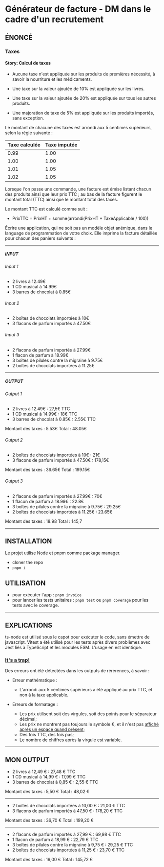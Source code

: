 # Générateur de facture - DM dans le cadre d'un recrutement

## ÉNONCÉ

### Taxes

#### Story: Calcul de taxes

* Aucune taxe n'est appliquée sur les produits de premières nécessité, à savoir la nourriture et les médicaments.
* Une taxe sur la valeur ajoutée de 10% est appliquée sur les livres.
* Une taxe sur la valeur ajoutée de 20% est appliquée sur tous les autres produits.

* Une majoration de taxe de 5% est appliquée sur les produits importés, sans exception.

Le montant de chacune des taxes est arrondi aux 5 centimes supérieurs, selon la règle suivante :

| Taxe calculée | Taxe imputée |
|---------------|--------------|
|          0.99 |         1.00 |
|          1.00 |         1.00 |
|          1.01 |         1.05 |
|          1.02 |         1.05 |

Lorsque l'on passe une commande, une facture est émise listant chacun des produits ainsi que leur
prix TTC ; au bas de la facture figurent le montant total (TTC) ainsi que le montant total des taxes.

Le montant TTC est calculé comme suit :

* PrixTTC = PrixHT + somme(arrondi(PrixHT * TaxeApplicable / 100))

Écrire une application, qui ne soit pas un modèle objet anémique, dans le language de programmation de votre choix. Elle imprime la facture détaillée pour chacun des paniers suivants :

---

##### INPUT

###### Input 1

* 2 livres à 12.49€
* 1 CD musical à 14.99€
* 3 barres de chocolat à 0.85€

###### Input 2

* 2 boîtes de chocolats importées à 10€
* 3 flacons de parfum importés à 47.50€

###### Input 3

* 2 flacons de parfum importés à 27.99€
* 1 flacon de parfum à 18.99€
* 3 boîtes de pilules contre la migraine à 9.75€
* 2 boîtes de chocolats importées à 11.25€

---

##### OUTPUT

###### Output 1

* 2 livres à 12.49€ : 27,5€ TTC
* 1 CD musical à 14.99€ : 18€ TTC
* 3 barres de chocolat à 0.85€ : 2.55€ TTC

Montant des taxes : 5.53€
Total : 48.05€

###### Output 2

* 2 boîtes de chocolats importées à 10€ : 21€
* 3 flacons de parfum importés à 47.50€ : 178,15€

Montant des taxes : 36.65€
Total : 199.15€

###### Output 3

* 2 flacons de parfum importés à 27.99€ : 70€
* 1 flacon de parfum à 18.99€ : 22.8€
* 3 boîtes de pilules contre la migraine à 9.75€ : 29.25€
* 2 boîtes de chocolats importées à 11.25€ : 23.65€

Montant des taxes : 18.98
Total : 145,7

---

## INSTALLATION

Le projet utilise Node et pnpm comme package manager.

* cloner the repo
* `pnpm i`

## UTILISATION

* pour exécuter l'app : `pnpm invoice`
* pour lancer les tests unitaires : `pnpm test` ou `pnpm coverage` pour les tests avec le coverage.

---

## EXPLICATIONS

ts-node est utilisé sous le capot pour exécuter le code, sans émettre de javascript.
Vitest a été utilisé pour les tests après divers problèmes avec Jest liés à TypeScript et les modules ESM.
L'usage en est identique.

### [It's a trap!](https://i.kym-cdn.com/entries/icons/original/000/000/157/itsatrap.jpg)

Des erreurs ont été détectées dans les outputs de rérérences, à savoir :

* Erreur mathématique :

  * L'arrondi aux 5 centimes supérieurs a été appliqué au prix TTC, et non à la taxe applicable.

* Erreurs de formatage :

  * Les prix utilisent soit des virgules, soit des points pour le séparateur décimal;
  * Les prix ne montrent pas toujours le symbole €, et il n'est pas [affiché après un espace quand présent](https://publications.europa.eu/code/fr/fr-370303.htm#position "Code de Rédaction Interinstitutionnel");
  * Des fois TTC, des fois pas;
  * Le nombre de chiffres après la virgule est variable.

---

## MON OUTPUT

* 2 livres à 12,49 € : 27,48 € TTC
* 1 CD musical à 14,99 € : 17,99 € TTC
* 3 barres de chocolat à 0,85 € : 2,55 € TTC

Montant des taxes : 5,50 €
Total : 48,02 €

---

* 2 boîtes de chocolats importées à 10,00 € : 21,00 € TTC
* 3 flacons de parfum importés à 47,50 € : 178,20 € TTC

Montant des taxes : 36,70 €
Total : 199,20 €

---

* 2 flacons de parfum importés à 27,99 € : 69,98 € TTC
* 1 flacon de parfum à 18,99 € : 22,79 € TTC
* 3 boîtes de pilules contre la migraine à 9,75 € : 29,25 € TTC
* 2 boîtes de chocolats importées à 11,25 € : 23,70 € TTC

Montant des taxes : 19,00 €
Total : 145,72 €

